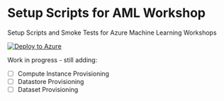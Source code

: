 # Setup Scripts for AML Workshop
Setup Scripts and Smoke Tests for Azure Machine Learning Workshops

[![Deploy to Azure](https://aka.ms/deploytoazurebutton)](https://portal.azure.com/#create/Microsoft.Template/uri/https%3A%2F%2Fraw.githubusercontent.com%2Faml-workshops%2Fsetup%2Fmain%2Fdeployment-templates%2Faml-workshop-deployment.json)

Work in progress - still adding:
- [ ] Compute Instance Provisioning
- [ ] Datastore Provisioning
- [ ] Dataset Provisioning